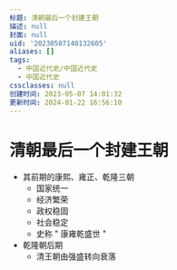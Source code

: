 ```yaml
---
标题: 清朝最后一个封建王朝
描述: null
封面: null
uid: '20230507140132605'
aliases: []
tags:
  - 中国近代史/中国近代史
  - 中国近代史
cssclasses: null
创建时间: 2023-05-07 14:01:32
更新时间: 2024-01-22 16:56:10
---
```


# 清朝最后一个封建王朝

- 其前期的康熙、雍正、乾隆三朝
  - 国家统一
  - 经济繁荣
  - 政权稳固
  - 社会稳定
  - 史称 " 康雍乾盛世 "
- 乾隆朝后期
  - 清王朝由强盛转向衰落
